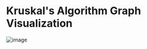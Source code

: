# Kruskal's Algorithm Graph Visualization

![image](https://user-images.githubusercontent.com/55345666/119149868-89236f80-ba6b-11eb-8de0-e8d734b5d6af.png)

